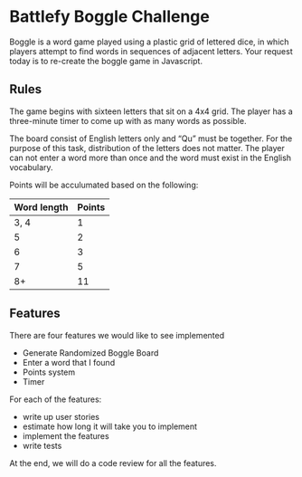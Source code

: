 # Battlefy Boggle Challenge

Boggle is a word game played using a plastic grid of lettered dice, in which players attempt to find words in sequences of adjacent letters. Your request today is to re-create the boggle game in Javascript.


## Rules

The game begins with sixteen letters that sit on a 4x4 grid. The player has a three-minute timer to come up with as many words as possible.

The board consist of English letters only and “Qu” must be together. For the purpose of this task, distribution of the letters does not matter. The player can not enter a word more than once and the word must exist in the English vocabulary. 

Points will be acculumated based on the following:


| Word length    | Points
|----------------|--------
| 3, 4           | 1
| 5              | 2
| 6              | 3
| 7              | 5
| 8+             | 11


## Features

There are four features we would like to see implemented
* Generate Randomized Boggle Board
* Enter a word that I found
* Points system
* Timer

For each of the features: 
* write up user stories
* estimate how long it will take you to implement
* implement the features
* write tests

At the end, we will do a code review for all the features.

